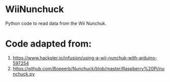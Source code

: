 # WiiNunchuck
Python code to read data from the Wii Nunchuk.

# Code adapted from: 
1. https://www.hackster.io/infusion/using-a-wii-nunchuk-with-arduino-597254 
2. https://github.com/Boeeerb/Nunchuck/blob/master/Raspberry%20Pi/nunchuck.py
